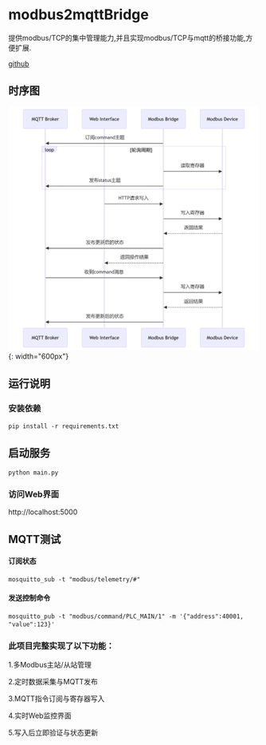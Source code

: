 
# modbus2mqttBridge
提供modbus/TCP的集中管理能力,并且实现modbus/TCP与mqtt的桥接功能,方便扩展.


[github](https://github.com/liuqwert/modbus2mqttBridge.git "github")


## 时序图
![时序图](diagram.png) {: width="600px"}

## 运行说明

### 安装依赖

```
pip install -r requirements.txt
```

## 启动服务


```
python main.py
```
### 访问Web界面

http://localhost:5000



## MQTT测试

#### 订阅状态
```
mosquitto_sub -t "modbus/telemetry/#"
```

#### 发送控制命令
```
mosquitto_pub -t "modbus/command/PLC_MAIN/1" -m '{"address":40001, "value":123}'
```

### 此项目完整实现了以下功能：

1.多Modbus主站/从站管理

2.定时数据采集与MQTT发布

3.MQTT指令订阅与寄存器写入

4.实时Web监控界面

5.写入后立即验证与状态更新
